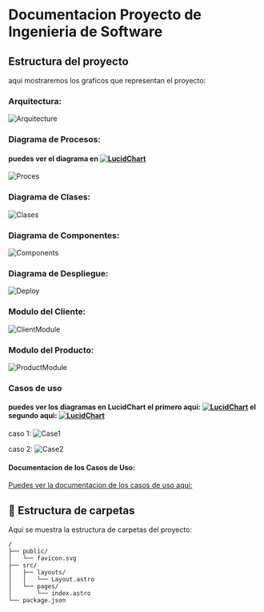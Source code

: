 # Documentacion Proyecto de Ingenieria de Software

## Estructura del proyecto
aqui mostraremos los graficos que representan el proyecto:

### Arquitectura:
![Arquitecture](https://github.com/JosBenites23/ProyectoIs/blob/main/Diagramas%20UML%20Proyecto/diagrama_arquitectura.png)

### Diagrama de Procesos: 
#### puedes ver el diagrama en [![LucidChart](https://cdn-cashy-static-assets.lucidchart.com/lucid/logos/lucidchart.svg)](https://lucid.app/lucidchart/4120330b-bb6f-4a15-b8cc-f2b79ba87c6b/edit?viewport_loc=-485%2C133%2C3928%2C1744%2C0_0&invitationId=inv_466f33f0-9960-4705-b27d-acd4a4a368a8)

![Proces](https://github.com/JosBenites23/ProyectoIs/blob/main/Diagramas%20UML%20Proyecto/Proceso%20cliente.png)


### Diagrama de Clases:
![Clases](https://github.com/JosBenites23/ProyectoIs/blob/main/Diagramas%20UML%20Proyecto/diagrama_clases_compras.png)

### Diagrama de Componentes:
![Components](https://github.com/JosBenites23/ProyectoIs/blob/main/Diagramas%20UML%20Proyecto/diagrama_componentes_compras.png)

### Diagrama de Despliegue:
![Deploy](https://github.com/JosBenites23/ProyectoIs/blob/main/Diagramas%20UML%20Proyecto/diagrama_despliegue.png)

### Modulo del Cliente:
![ClientModule](https://github.com/JosBenites23/ProyectoIs/blob/main/Diagramas%20UML%20Proyecto/modulo_cliente.png)

### Modulo del Producto:
![ProductModule](https://github.com/JosBenites23/ProyectoIs/blob/main/Diagramas%20UML%20Proyecto/modulo_producto.png)

### Casos de uso
#### puedes ver los diagramas en LucidChart el primero aqui: [![LucidChart](https://cdn-cashy-static-assets.lucidchart.com/lucid/logos/lucidchart.svg)](https://lucid.app/lucidchart/1a160f0c-97d4-407c-bf7b-cce763a17a50/edit?viewport_loc=-596%2C-82%2C2946%2C1308%2C.Q4MUjXso07N&invitationId=inv_34048268-465a-4f7b-8761-a1cb317fd7d3) el segundo aqui: [![LucidChart](https://cdn-cashy-static-assets.lucidchart.com/lucid/logos/lucidchart.svg)](https://lucid.app/lucidchart/6339b187-73e0-47e0-ab19-2bcff4a2ec8d/edit?viewport_loc=-211%2C13%2C1964%2C872%2C.Q4MUjXso07N&invitationId=inv_1984d9e8-9395-472b-a456-4de593b4ee2c)

caso 1:
![Case1](https://github.com/JosBenites23/ProyectoIs/blob/main/Diagramas%20UML%20Proyecto/Diagrama%20de%20caso%20de%20uso.png)

caso 2:
![Case2](https://github.com/JosBenites23/ProyectoIs/blob/main/Diagramas%20UML%20Proyecto/Diagrama%20de%20caso%20de%20uso%20(1).png)

#### Documentacion de los Casos de Uso:
[Puedes ver la documentacion de los casos de uso aqui: ](https://docs.google.com/document/d/1OJ_3gKjKhFcdJ-JPGbnOVIQPWgkNZEAAN460cTcZDJU/edit?usp=sharing)

## 🚀 Estructura de carpetas

Aqui se muestra la estructura de carpetas del proyecto:

```text
/
├── public/
│   └── favicon.svg
├── src/
│   ├── layouts/
│   │   └── Layout.astro
│   └── pages/
│       └── index.astro
└── package.json
```

<!-- ## 🧞 Commandos utilizados

All commands are run from the root of the project, from a terminal:

| Command                   | Action                                           |
| :------------------------ | :----------------------------------------------- |
| `npm install`             | Installs dependencies                            |
| `npm run dev`             | Starts local dev server at `localhost:4321`      |
| `npm run build`           | Build your production site to `./dist/`          |
| `npm run preview`         | Preview your build locally, before deploying     |
| `npm run astro ...`       | Run CLI commands like `astro add`, `astro check` |
| `npm run astro -- --help` | Get help using the Astro CLI                     |

## 👀 Want to learn more?

Feel free to check [our documentation](https://docs.astro.build) or jump into our [Discord server](https://astro.build/chat). -->
